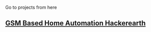 Go to projects from here <br>

## [GSM Based Home Automation Hackerearth](/projects/GHA_HackerEarth)